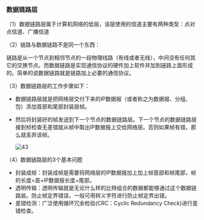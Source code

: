 ### 数据链路层

（1）数据链路层属于计算机网络的低层，该层使用的信道主要有两种类型：点对点信道、广播信道

（2）链路与数据链路不是同一个东西：

链路是从一个节点到相邻节点的一段物理线路（有线或者无线），中间没有任何其它的交换节点。而数据链路是实现通信协议的硬件加上软件并加到链路上面形成的。简单的说数据链路就是链路加上必要的通信协议。

（3）数据链路层的工作步骤如下：

- 数据链路层就是把网络层交付下来的IP数据报（或者称之为数据报、分组、包）添加首部和尾部封装层帧。

- 然后将封装好的帧发送到下一个节点的数据链路层。下一个节点的数据链路层接到桢检查无差错就从帧中取出IP数据报上交给网络层。否则如果帧有错，那么就丢弃该帧。

  ![43](https://github.com/LQ55/notes/blob/master/%E4%BB%93%E5%BA%93%E5%9B%BE%E5%BA%93/43.png)

（4）数据链路层的3个基本问题

- 封装成帧：封装成帧是需要将网络层的IP数据报加上加上帧首部和帧尾部，帧的长度=首+IP数据报长度+尾部。
- 透明传输：透明传输就是无论什么样的比特组合的数据都能够通过这个数据链路层。防止帧定界错误，一般可用转义字符进行防止帧定界出错。
- 差错检测：广泛使用循环冗余检验(CRC：Cyclic Redundancy Check)进行差错检查。


